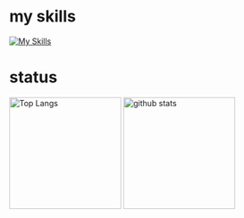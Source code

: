 # my skills
[![My Skills](https://skillicons.dev/icons?i=r,mysql,python,github,aws,docker,vscode&perline=15)](https://skillicons.dev)

# status
<p align="left"> 
  <img alt="Top Langs" height="200px" src="https://github-readme-stats.vercel.app/api/top-langs/?username=idsts2670&show_icons=true&theme=vue" />
  <img alt="github stats" height="200px" src="https://github-readme-stats.vercel.app/api?username=idsts2670&show_icons=ture" />
</p>
